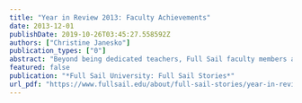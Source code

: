 ```yaml
---
title: "Year in Review 2013: Faculty Achievements"
date: 2013-12-01
publishDate: 2019-10-26T03:45:27.558592Z
authors: ["Christine Janesko"]
publication_types: ["0"]
abstract: "Beyond being dedicated teachers, Full Sail faculty members are also involved in outside professional projects. Some of these initiatives have brought our educators professional recognition. Here’s a roundup of a few of their professional achievements this year. Creative Writing MFA Course Director Christopher Odom also received recognition for his film. He wrote, directed, and produced a film called 23rd Psalm Redemption that was picked up by E1 Entertainment and released direct-to-DVD nationwide via Redbox, Best Buy, Wal-Mart, and Netflix."
featured: false
publication: "*Full Sail University: Full Sail Stories*"
url_pdf: "https://www.fullsail.edu/about/full-sail-stories/year-in-review-2013-faculty-achievements/"
---
```


